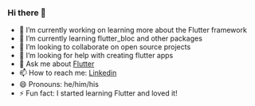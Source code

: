 ### Hi there 👋


- 🔭 I’m currently working on learning more about the Flutter framework
- 🌱 I’m currently learning flutter_bloc and other packages
- 👯 I’m looking to collaborate on open source projects
- 🤔 I’m looking for help with creating flutter apps
- 💬 Ask me about [Flutter](https://flutter.dev)
- 📫 How to reach me: [Linkedin](https://www.linkedin.com/in/miguel-yurivilca)
- 😄 Pronouns: he/him/his
- ⚡ Fun fact: I started learning Flutter and loved it! 
